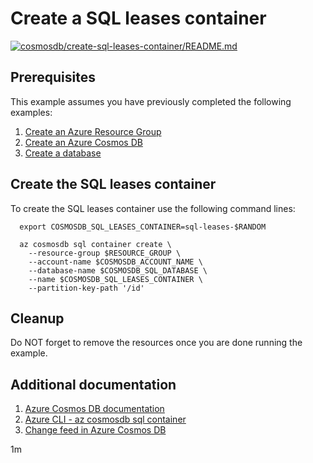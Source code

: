 
# Create a SQL leases container

[![cosmosdb/create-sql-leases-container/README.md](https://github.com/Azure-Samples/java-on-azure-examples/actions/workflows/cosmosdb_create-sql-leases-container_README_md.yml/badge.svg)](https://github.com/Azure-Samples/java-on-azure-examples/actions/workflows/cosmosdb_create-sql-leases-container_README_md.yml)

## Prerequisites

This example assumes you have previously completed the following examples:

1. [Create an Azure Resource Group](../../group/create/README.md)
1. [Create an Azure Cosmos DB](../create/README.md)
1. [Create a database](../create-sql-database/README.md)

<!-- workflow.cron(0 3 * * 4) -->
<!-- workflow.include(../create-sql-database/README.md) -->

## Create the SQL leases container

To create the SQL leases container use the following command lines:

<!-- workflow.skip() -->
````shell
  export COSMOSDB_SQL_LEASES_CONTAINER=sql-leases-$RANDOM

  az cosmosdb sql container create \
    --resource-group $RESOURCE_GROUP \
    --account-name $COSMOSDB_ACCOUNT_NAME \
    --database-name $COSMOSDB_SQL_DATABASE \
    --name $COSMOSDB_SQL_LEASES_CONTAINER \
    --partition-key-path '/id'
````

<!-- workflow.run()

  if [[ -z $COSMOSDB_SQL_LEASES_CONTAINER ]]; then
    export COSMOSDB_SQL_LEASES_CONTAINER=sql-leases-$RANDOM
    az cosmosdb sql container create \
      --resource-group $RESOURCE_GROUP \
      --account-name $COSMOSDB_ACCOUNT_NAME \
      --database-name $COSMOSDB_SQL_DATABASE \
      --name $COSMOSDB_SQL_LEASES_CONTAINER \
      --partition-key-path '/id'
  fi

  -->

## Cleanup

<!-- workflow.directOnly()
  
  export RESULT=$(az cosmosdb sql container show \
    --resource-group $RESOURCE_GROUP \
    --account-name $COSMOSDB_ACCOUNT_NAME \
    --database-name $COSMOSDB_SQL_DATABASE \
    --name $COSMOSDB_SQL_LEASES_CONTAINER \
    --output tsv --query id)
  az group delete --name $RESOURCE_GROUP --yes || true
  if [[ "$RESULT" == "" ]]; then
    echo "Failed to create CosmosDB SQL leases container $COSMOSDB_SQL_CONTAINER"
    exit 1
  fi

  -->

Do NOT forget to remove the resources once you are done running the example.

## Additional documentation

1. [Azure Cosmos DB documentation](https://docs.microsoft.com/azure/cosmos-db/README.md)
1. [Azure CLI - az cosmosdb sql container](https://docs.microsoft.com/cli/azure/cosmosdb/sql/container)
1. [Change feed in Azure Cosmos DB](https://docs.microsoft.com/azure/cosmos-db/change-feed)

1m
